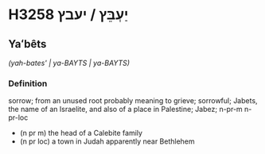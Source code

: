 # H3258 יַעְבֵּץ / יעבץ

## Yaʻbêts

_(yah-bates' | ya-BAYTS | ya-BAYTS)_

### Definition

sorrow; from an unused root probably meaning to grieve; sorrowful; Jabets, the name of an Israelite, and also of a place in Palestine; Jabez; n-pr-m n-pr-loc

- (n pr m) the head of a Calebite family
- (n pr loc) a town in Judah apparently near Bethlehem
